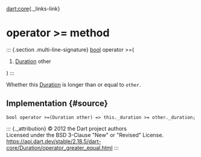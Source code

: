 [dart:core](../../dart-core/dart-core-library){._links-link}

operator \>= method
===================

::: {.section .multi-line-signature}
[bool](../bool-class) operator \>=(

1.  [Duration](../duration-class) other

)
:::

Whether this [Duration](../duration-class) is longer than or equal to
`other`.

Implementation {#source}
--------------

``` {.language-dart data-language="dart"}
bool operator >=(Duration other) => this._duration >= other._duration;
```

::: {._attribution}
© 2012 the Dart project authors\
Licensed under the BSD 3-Clause \"New\" or \"Revised\" License.\
<https://api.dart.dev/stable/2.18.5/dart-core/Duration/operator_greater_equal.html>
:::
